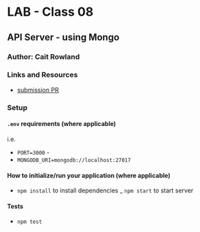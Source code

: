 # LAB - Class 08

## API Server - using Mongo

### Author: Cait Rowland

### Links and Resources

- [submission PR](https://github.com/caitrowland-401-advanced-javascript/api-server-lab-8/pull/1)

### Setup

#### `.env` requirements (where applicable)

i.e.

- `PORT=3000` -
- `MONGODB_URI=mongodb://localhost:27017`

#### How to initialize/run your application (where applicable)

- `npm install` to install dependencies
_ `npm start` to start server

#### Tests

- `npm test`


